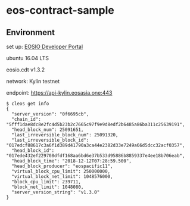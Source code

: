 # eos-contract-sample

## Environment

set up: [EOSIO Developer Portal](https://developers.eos.io/eosio-home/docs/introduction)

ubuntu 16.04 LTS

eosio.cdt v1.3.2

network: Kylin testnet

endpoint: https://api-kylin.eosasia.one:443
 
```
$ cleos get info
{
  "server_version": "0f6695cb",
  "chain_id": "5fff1dae8dc8e2fc4d5b23b2c7665c97f9e9d8edf2b6485a86ba311c25639191",
  "head_block_num": 25091651,
  "last_irreversible_block_num": 25091320,
  "last_irreversible_block_id": "017edcf88617c3a6f1d389d41790a3ca44e2382d33e7249a66d5dcc32acf0357",
  "head_block_id": "017ede432ef229708dfdf168aa6bd6e37b533d95886b8859337e4ee18b706eab",
  "head_block_time": "2018-12-12T07:28:59.500",
  "head_block_producer": "eospacific11",
  "virtual_block_cpu_limit": 250000000,
  "virtual_block_net_limit": 1048576000,
  "block_cpu_limit": 239711,
  "block_net_limit": 1048080,
  "server_version_string": "v1.3.0"
}
```
